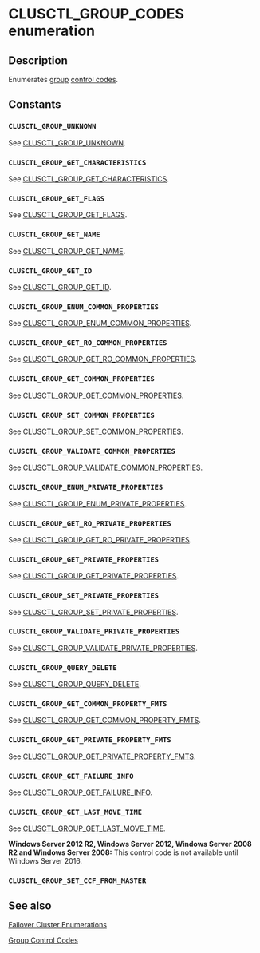 # CLUSCTL_GROUP_CODES enumeration

## Description

Enumerates [group](https://learn.microsoft.com/previous-versions/windows/desktop/mscs/groups)
[control codes](https://learn.microsoft.com/previous-versions/windows/desktop/mscs/about-control-codes).

## Constants

### `CLUSCTL_GROUP_UNKNOWN`

See [CLUSCTL_GROUP_UNKNOWN](https://learn.microsoft.com/previous-versions/windows/desktop/mscs/clusctl-group-unknown).

### `CLUSCTL_GROUP_GET_CHARACTERISTICS`

See [CLUSCTL_GROUP_GET_CHARACTERISTICS](https://learn.microsoft.com/previous-versions/windows/desktop/mscs/clusctl-group-get-characteristics).

### `CLUSCTL_GROUP_GET_FLAGS`

See [CLUSCTL_GROUP_GET_FLAGS](https://learn.microsoft.com/previous-versions/windows/desktop/mscs/clusctl-group-get-flags).

### `CLUSCTL_GROUP_GET_NAME`

See [CLUSCTL_GROUP_GET_NAME](https://learn.microsoft.com/previous-versions/windows/desktop/mscs/clusctl-group-get-name).

### `CLUSCTL_GROUP_GET_ID`

See [CLUSCTL_GROUP_GET_ID](https://learn.microsoft.com/previous-versions/windows/desktop/mscs/clusctl-group-get-id).

### `CLUSCTL_GROUP_ENUM_COMMON_PROPERTIES`

See
[CLUSCTL_GROUP_ENUM_COMMON_PROPERTIES](https://learn.microsoft.com/previous-versions/windows/desktop/mscs/clusctl-group-enum-common-properties).

### `CLUSCTL_GROUP_GET_RO_COMMON_PROPERTIES`

See
[CLUSCTL_GROUP_GET_RO_COMMON_PROPERTIES](https://learn.microsoft.com/previous-versions/windows/desktop/mscs/clusctl-group-get-ro-common-properties).

### `CLUSCTL_GROUP_GET_COMMON_PROPERTIES`

See
[CLUSCTL_GROUP_GET_COMMON_PROPERTIES](https://learn.microsoft.com/previous-versions/windows/desktop/mscs/clusctl-group-get-common-properties).

### `CLUSCTL_GROUP_SET_COMMON_PROPERTIES`

See
[CLUSCTL_GROUP_SET_COMMON_PROPERTIES](https://learn.microsoft.com/previous-versions/windows/desktop/mscs/clusctl-group-set-common-properties).

### `CLUSCTL_GROUP_VALIDATE_COMMON_PROPERTIES`

See
[CLUSCTL_GROUP_VALIDATE_COMMON_PROPERTIES](https://learn.microsoft.com/previous-versions/windows/desktop/mscs/clusctl-group-validate-common-properties).

### `CLUSCTL_GROUP_ENUM_PRIVATE_PROPERTIES`

See
[CLUSCTL_GROUP_ENUM_PRIVATE_PROPERTIES](https://learn.microsoft.com/previous-versions/windows/desktop/mscs/clusctl-group-enum-private-properties).

### `CLUSCTL_GROUP_GET_RO_PRIVATE_PROPERTIES`

See
[CLUSCTL_GROUP_GET_RO_PRIVATE_PROPERTIES](https://learn.microsoft.com/previous-versions/windows/desktop/mscs/clusctl-group-get-ro-private-properties).

### `CLUSCTL_GROUP_GET_PRIVATE_PROPERTIES`

See
[CLUSCTL_GROUP_GET_PRIVATE_PROPERTIES](https://learn.microsoft.com/previous-versions/windows/desktop/mscs/clusctl-group-get-private-properties).

### `CLUSCTL_GROUP_SET_PRIVATE_PROPERTIES`

See
[CLUSCTL_GROUP_SET_PRIVATE_PROPERTIES](https://learn.microsoft.com/previous-versions/windows/desktop/mscs/clusctl-group-set-private-properties).

### `CLUSCTL_GROUP_VALIDATE_PRIVATE_PROPERTIES`

See
[CLUSCTL_GROUP_VALIDATE_PRIVATE_PROPERTIES](https://learn.microsoft.com/previous-versions/windows/desktop/mscs/clusctl-group-validate-private-properties).

### `CLUSCTL_GROUP_QUERY_DELETE`

See [CLUSCTL_GROUP_QUERY_DELETE](https://learn.microsoft.com/previous-versions/windows/desktop/mscs/clusctl-group-query-delete).

### `CLUSCTL_GROUP_GET_COMMON_PROPERTY_FMTS`

See
[CLUSCTL_GROUP_GET_COMMON_PROPERTY_FMTS](https://learn.microsoft.com/previous-versions/windows/desktop/mscs/clusctl-group-get-common-property-fmts).

### `CLUSCTL_GROUP_GET_PRIVATE_PROPERTY_FMTS`

See
[CLUSCTL_GROUP_GET_PRIVATE_PROPERTY_FMTS](https://learn.microsoft.com/previous-versions/windows/desktop/mscs/clusctl-group-get-private-property-fmts).

### `CLUSCTL_GROUP_GET_FAILURE_INFO`

See
[CLUSCTL_GROUP_GET_FAILURE_INFO](https://learn.microsoft.com/previous-versions/windows/desktop/mscs/clusctl-group-get-failure-info).

### `CLUSCTL_GROUP_GET_LAST_MOVE_TIME`

See [CLUSCTL_GROUP_GET_LAST_MOVE_TIME](https://learn.microsoft.com/previous-versions/windows/desktop/mscs/clusctl-group-get-last-move-time).

**Windows Server 2012 R2, Windows Server 2012, Windows Server 2008 R2 and Windows Server 2008:** This control code is not available until Windows Server 2016.

### `CLUSCTL_GROUP_SET_CCF_FROM_MASTER`

## See also

[Failover Cluster Enumerations](https://learn.microsoft.com/previous-versions/windows/desktop/mscs/cluster-enumerations)

[Group Control Codes](https://learn.microsoft.com/previous-versions/windows/desktop/mscs/group-control-codes)